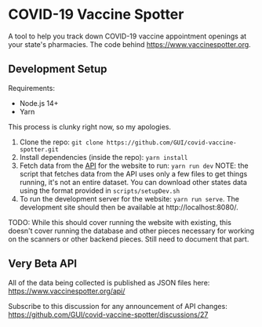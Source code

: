 # COVID-19 Vaccine Spotter

A tool to help you track down COVID-19 vaccine appointment openings at your state's pharmacies. The code behind https://www.vaccinespotter.org.

## Development Setup

Requirements:

- Node.js 14+
- Yarn

This process is clunky right now, so my apologies.

1. Clone the repo: `git clone https://github.com/GUI/covid-vaccine-spotter.git`
2. Install dependencies (inside the repo): `yarn install`
3. Fetch data from the [API](https://www.vaccinespotter.org/api/) for the website to run: `yarn run dev`
NOTE: the script that fetches data from the API uses only a few files to get things running, it's not an entire dataset. You can download other states data using the format provided in `scripts/setupDev.sh`
4. To run the development server for the website: `yarn run serve`. The development site should then be available at http://localhost:8080/.

TODO: While this should cover running the website with existing, this doesn't cover running the database and other pieces necessary for working on the scanners or other backend pieces. Still need to document that part.

## Very Beta API

All of the data being collected is published as JSON files here: https://www.vaccinespotter.org/api/

Subscribe to this discussion for any announcement of API changes: https://github.com/GUI/covid-vaccine-spotter/discussions/27
